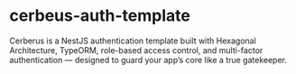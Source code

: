 # cerbeus-auth-template
Cerberus is a NestJS authentication template built with Hexagonal Architecture, TypeORM, role-based access control, and multi-factor authentication — designed to guard your app’s core like a true gatekeeper.
